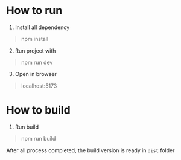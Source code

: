 # How to run
1. Install all dependency
> npm install

2. Run project with
> npm run dev

3. Open in browser
> localhost:5173

# How to build
1. Run build
> npm run build

After all process completed, the build version is ready in `dist` folder